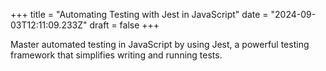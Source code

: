 +++
title = "Automating Testing with Jest in JavaScript"
date = "2024-09-03T12:11:09.233Z"
draft = false
+++

  Master automated testing in JavaScript by using Jest, a powerful testing framework that simplifies writing and running tests.
        